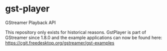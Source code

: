 # gst-player
GStreamer Playback API

This repository only exists for historical reasons. GstPlayer is part of GStreamer since 1.8.0 and the example applications can now be found here:
https://cgit.freedesktop.org/gstreamer/gst-examples
